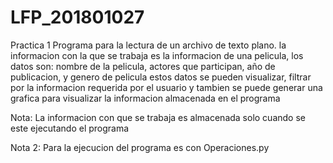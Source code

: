 # LFP_201801027
Practica 1
Programa para la lectura de un archivo de texto plano.
la informacion con la que se trabaja es la informacion de
una pelicula, los datos son: nombre de la pelicula,
actores que participan, año de publicacion, y genero de pelicula
estos datos se pueden visualizar, filtrar por la informacion
requerida por el usuario y tambien se puede generar una grafica 
para visualizar la informacion almacenada en el programa

Nota: La informacion con que se trabaja es almacenada solo
cuando se este ejecutando el programa

Nota 2: Para la ejecucion del programa es con 
Operaciones.py
